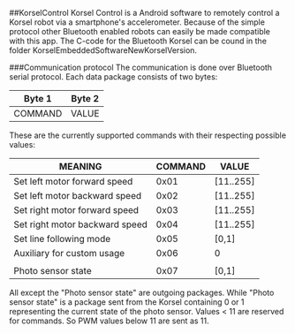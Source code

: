 ##KorselControl
Korsel Control is a Android software to remotely control a Korsel robot via a smartphone's accelerometer.
Because of the simple protocol other Bluetooth enabled robots can easily be made compatible with this app.
The C-code for the Bluetooth Korsel can be cound in the folder KorselEmbeddedSoftwareNewKorselVersion.

###Communication protocol
The communication is done over Bluetooth serial protocol.
Each data package consists of two bytes:

| Byte 1  | Byte 2 |
|---------|--------|
| COMMAND | VALUE  |

These are the currently supported commands with their respecting possible values:

| MEANING                        | COMMAND | VALUE     |
|--------------------------------|---------|-----------|
| Set left motor forward speed   | 0x01    | [11..255] |
| Set left motor backward speed  | 0x02    | [11..255] |
| Set right motor forward speed  | 0x03    | [11..255] |
| Set right motor backward speed | 0x04    | [11..255] |
| Set line following mode        | 0x05    | [0,1]     |
| Auxiliary for custom usage     | 0x06    | 0         |
|                                |         |           |
| Photo sensor state             | 0x07    | [0,1]     |

All except the "Photo sensor state" are outgoing packages. While "Photo sensor state" is a package sent from the Korsel containing 0 or 1 representing the current state of the photo sensor.
Values < 11 are reserved for commands. So PWM values below 11 are sent as 11.
